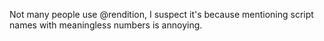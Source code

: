 Not many people use @rendition, I suspect it's because mentioning script names
with meaningless numbers is annoying. 
